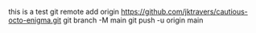 this is a test 
git remote add origin https://github.com/jktravers/cautious-octo-enigma.git
git branch -M main
git push -u origin main